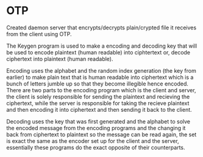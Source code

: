 # OTP
Created daemon server that encrypts/decrypts plain/crypted file it receives from the client using OTP.

The Keygen program is used to make a encoding and decoding key that will be used to encode plaintext (human readable) into ciphtertext or, decode ciphertext into plaintext (human readable).

Encoding uses the alphabet and the random index generation (the key from earlier) to make plain text that is human readable into ciphertext which is a bunch of letters jumble up so that they become illegible hence encoded. There are two parts to the encoding program which is the client and server, the client is solely responsible for sending the plaintext and recieving the ciphertext, while the server is responsible for taking the recieve plaintext and then encoding it into ciphertext and then sending it back to the client.

Decoding uses the key that was first generated and the alphabet to solve the encoded message from the encoding programs and the changing it back from ciphertext to plaintext so the message can be read again, the set is exact the same as the encoder set up for the client and the server, essentially these programs do the exact opposite of their counterparts.
